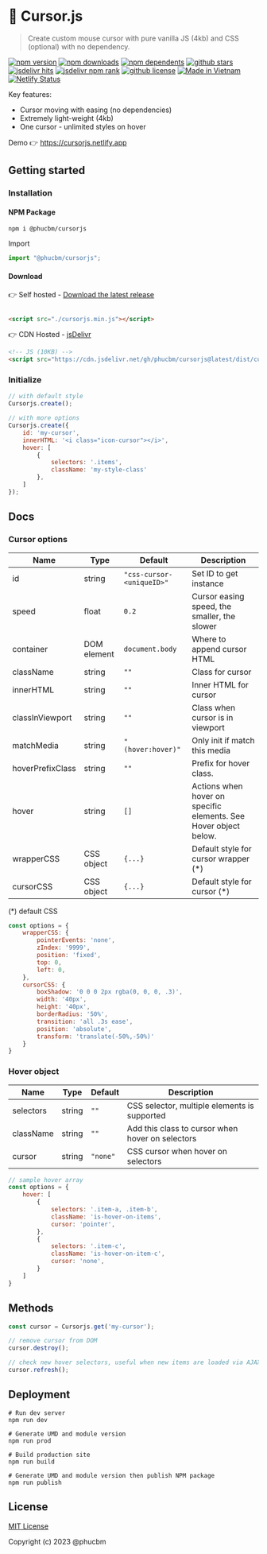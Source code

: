 # 🦄 Cursor.js

> Create custom mouse cursor with pure vanilla JS (4kb) and CSS (optional) with no dependency.

[![npm version](https://badgen.net/npm/v/@phucbm/cursorjs?icon=npm)](https://www.npmjs.com/package/@phucbm/cursorjs)
[![npm downloads](https://badgen.net/npm/dm/@phucbm/cursorjs?icon=npm)](https://www.npmjs.com/package/@phucbm/cursorjs)
[![npm dependents](https://badgen.net/npm/dependents/@phucbm/cursorjs?icon=npm)](https://www.npmjs.com/package/@phucbm/cursorjs)
[![github stars](https://badgen.net/github/stars/phucbm/cursorjs?icon=github)](https://github.com/phucbm/cursorjs/)
[![jsdelivr hits](https://badgen.net/jsdelivr/hits/gh/phucbm/cursorjs?icon=jsdelivr)](https://www.jsdelivr.com/package/gh/phucbm/cursorjs)
[![jsdelivr npm rank](https://badgen.net/jsdelivr/rank/npm/@phucbm/cursorjs?icon=npm)](https://www.npmjs.com/package/@phucbm/cursorjs)
[![github license](https://badgen.net/github/license/phucbm/cursorjs?icon=github)](https://github.com/phucbm/cursorjs/blob/main/LICENSE)
[![Made in Vietnam](https://raw.githubusercontent.com/webuild-community/badge/master/svg/made.svg)](https://webuild.community)
[![Netlify Status](https://api.netlify.com/api/v1/badges/9d9b7120-8c9d-486d-b53e-7fa938ce5c78/deploy-status)](https://app.netlify.com/sites/cursorjs/deploys)

Key features:

- Cursor moving with easing (no dependencies)
- Extremely light-weight (4kb)
- One cursor - unlimited styles on hover

Demo 👉 https://cursorjs.netlify.app

## Getting started

### Installation

#### NPM Package

```shell
npm i @phucbm/cursorjs
```

Import

```js
import "@phucbm/cursorjs";
```

#### Download

👉 Self hosted - [Download the latest release](https://github.com/phucbm/cursorjs/releases/latest)

```html

<script src="./cursorjs.min.js"></script>
```

👉 CDN Hosted - [jsDelivr](https://www.jsdelivr.com/package/gh/phucbm/cursorjs)

```html
<!-- JS (10KB) -->
<script src="https://cdn.jsdelivr.net/gh/phucbm/cursorjs@latest/dist/cursorjs.min.js"></script>
```

### Initialize

```js
// with default style
Cursorjs.create();

// with more options
Cursorjs.create({
    id: 'my-cursor',
    innerHTML: '<i class="icon-cursor"></i>',
    hover: [
        {
            selectors: '.items',
            className: 'my-style-class'
        },
    ]
});
```

## Docs

### Cursor options

| Name             | Type        | Default                   | Description                                                      |
|------------------|-------------|---------------------------|------------------------------------------------------------------|
| id               | string      | `"css-cursor-<uniqueID>"` | Set ID to get instance                                           |
| speed            | float       | `0.2`                     | Cursor easing speed, the smaller, the slower                     |
| container        | DOM element | `document.body`           | Where to append cursor HTML                                      |
| className        | string      | `""`                      | Class for cursor                                                 |
| innerHTML        | string      | `""`                      | Inner HTML for cursor                                            |
| classInViewport  | string      | `""`                      | Class when cursor is in viewport                                 |
| matchMedia       | string      | `"(hover:hover)"`         | Only init if match this media                                    |
| hoverPrefixClass | string      | `""`                      | Prefix for hover class.                                          |
| hover            | string      | `[]`                      | Actions when hover on specific elements. See Hover object below. |
| wrapperCSS       | CSS object  | `{...}`                   | Default style for cursor wrapper (*)                             |
| cursorCSS        | CSS object  | `{...}`                   | Default style for cursor (*)                                     |

(*) default CSS

```js
const options = {
    wrapperCSS: {
        pointerEvents: 'none',
        zIndex: '9999',
        position: 'fixed',
        top: 0,
        left: 0,
    },
    cursorCSS: {
        boxShadow: '0 0 0 2px rgba(0, 0, 0, .3)',
        width: '40px',
        height: '40px',
        borderRadius: '50%',
        transition: 'all .3s ease',
        position: 'absolute',
        transform: 'translate(-50%,-50%)'
    }
}
```

### Hover object

| Name      | Type   | Default  | Description                                      |
|-----------|--------|----------|--------------------------------------------------|
| selectors | string | `""`     | CSS selector, multiple elements is supported     |
| className | string | `""`     | Add this class to cursor when hover on selectors |
| cursor    | string | `"none"` | CSS cursor when hover on selectors               |

```js
// sample hover array
const options = {
    hover: [
        {
            selectors: '.item-a, .item-b',
            className: 'is-hover-on-items',
            cursor: 'pointer',
        },
        {
            selectors: '.item-c',
            className: 'is-hover-on-item-c',
            cursor: 'none',
        }
    ]
}
```

## Methods

```js
const cursor = Cursorjs.get('my-cursor');

// remove cursor from DOM
cursor.destroy();

// check new hover selectors, useful when new items are loaded via AJAX
cursor.refresh();
```

## Deployment

```shell
# Run dev server
npm run dev

# Generate UMD and module version
npm run prod

# Build production site
npm run build

# Generate UMD and module version then publish NPM package
npm run publish
```

## License

[MIT License](https://github.com/phucbm/cursorjs/blob/main/LICENSE)

Copyright (c) 2023 @phucbm
